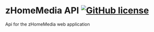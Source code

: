 # zHomeMedia API [![GitHub license](https://img.shields.io/badge/license-MIT-blue.svg)](https://github.com/ZCode-opensource/z-home-media-api/blob/main/LICENSE)

Api for the zHomeMedia web application